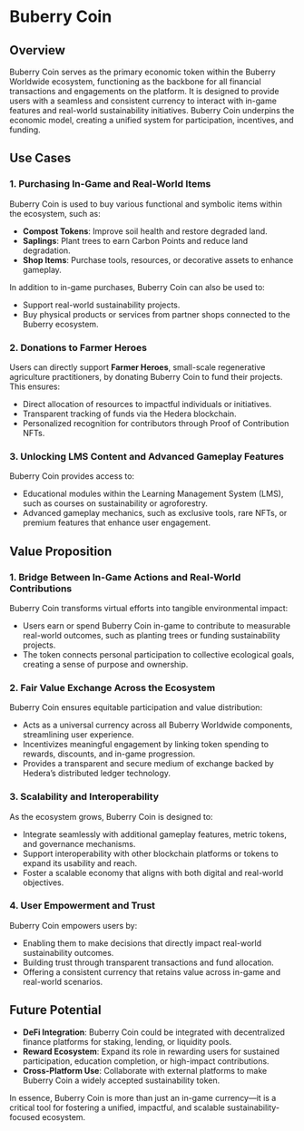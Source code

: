 # Buberry Coin

## Overview

Buberry Coin serves as the primary economic token within the Buberry Worldwide ecosystem, functioning as the backbone for all financial transactions and engagements on the platform. It is designed to provide users with a seamless and consistent currency to interact with in-game features and real-world sustainability initiatives. Buberry Coin underpins the economic model, creating a unified system for participation, incentives, and funding.

## Use Cases

### 1. **Purchasing In-Game and Real-World Items**

Buberry Coin is used to buy various functional and symbolic items within the ecosystem, such as:

- **Compost Tokens**: Improve soil health and restore degraded land.
- **Saplings**: Plant trees to earn Carbon Points and reduce land degradation.
- **Shop Items**: Purchase tools, resources, or decorative assets to enhance gameplay.

In addition to in-game purchases, Buberry Coin can also be used to:

- Support real-world sustainability projects.
- Buy physical products or services from partner shops connected to the Buberry ecosystem.

### 2. **Donations to Farmer Heroes**

Users can directly support **Farmer Heroes**, small-scale regenerative agriculture practitioners, by donating Buberry Coin to fund their projects. This ensures:

- Direct allocation of resources to impactful individuals or initiatives.
- Transparent tracking of funds via the Hedera blockchain.
- Personalized recognition for contributors through Proof of Contribution NFTs.

### 3. **Unlocking LMS Content and Advanced Gameplay Features**

Buberry Coin provides access to:

- Educational modules within the Learning Management System (LMS), such as courses on sustainability or agroforestry.
- Advanced gameplay mechanics, such as exclusive tools, rare NFTs, or premium features that enhance user engagement.

## Value Proposition

### 1. **Bridge Between In-Game Actions and Real-World Contributions**

Buberry Coin transforms virtual efforts into tangible environmental impact:

- Users earn or spend Buberry Coin in-game to contribute to measurable real-world outcomes, such as planting trees or funding sustainability projects.
- The token connects personal participation to collective ecological goals, creating a sense of purpose and ownership.

### 2. **Fair Value Exchange Across the Ecosystem**

Buberry Coin ensures equitable participation and value distribution:

- Acts as a universal currency across all Buberry Worldwide components, streamlining user experience.
- Incentivizes meaningful engagement by linking token spending to rewards, discounts, and in-game progression.
- Provides a transparent and secure medium of exchange backed by Hedera’s distributed ledger technology.

### 3. **Scalability and Interoperability**

As the ecosystem grows, Buberry Coin is designed to:

- Integrate seamlessly with additional gameplay features, metric tokens, and governance mechanisms.
- Support interoperability with other blockchain platforms or tokens to expand its usability and reach.
- Foster a scalable economy that aligns with both digital and real-world objectives.

### 4. **User Empowerment and Trust**

Buberry Coin empowers users by:

- Enabling them to make decisions that directly impact real-world sustainability outcomes.
- Building trust through transparent transactions and fund allocation.
- Offering a consistent currency that retains value across in-game and real-world scenarios.

## Future Potential

- **DeFi Integration**: Buberry Coin could be integrated with decentralized finance platforms for staking, lending, or liquidity pools.
- **Reward Ecosystem**: Expand its role in rewarding users for sustained participation, education completion, or high-impact contributions.
- **Cross-Platform Use**: Collaborate with external platforms to make Buberry Coin a widely accepted sustainability token.

In essence, Buberry Coin is more than just an in-game currency—it is a critical tool for fostering a unified, impactful, and scalable sustainability-focused ecosystem.
